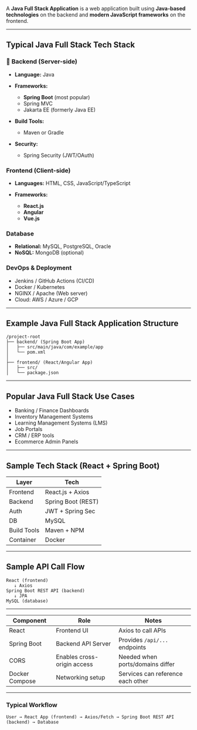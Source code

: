 A **Java Full Stack Application** is a web application built using **Java-based technologies** on the backend and **modern JavaScript frameworks** on the frontend.

---

##  **Typical Java Full Stack Tech Stack**

### 🔧 **Backend (Server-side)**

* **Language:** Java
* **Frameworks:**

  * **Spring Boot** (most popular)
  * Spring MVC
  * Jakarta EE (formerly Java EE)
* **Build Tools:**

  * Maven or Gradle
* **Security:**

  * Spring Security (JWT/OAuth)

### **Frontend (Client-side)**

* **Languages:** HTML, CSS, JavaScript/TypeScript
* **Frameworks:**

  * **React.js**
  * **Angular**
  * **Vue.js**

###  **Database**

* **Relational:** MySQL, PostgreSQL, Oracle
* **NoSQL:** MongoDB (optional)

###  **DevOps & Deployment**

* Jenkins / GitHub Actions (CI/CD)
* Docker / Kubernetes
* NGINX / Apache (Web server)
* Cloud: AWS / Azure / GCP

---

##  **Example Java Full Stack Application Structure**

```
/project-root
├── backend/ (Spring Boot App)
│   ├── src/main/java/com/example/app
│   └── pom.xml
│
├── frontend/ (React/Angular App)
│   ├── src/
│   └── package.json
```

---

##  **Popular Java Full Stack Use Cases**

* Banking / Finance Dashboards
* Inventory Management Systems
* Learning Management Systems (LMS)
* Job Portals
* CRM / ERP tools
* Ecommerce Admin Panels

---

##  Sample Tech Stack (React + Spring Boot)

| Layer       | Tech               |
| ----------- | ------------------ |
| Frontend    | React.js + Axios   |
| Backend     | Spring Boot (REST) |
| Auth        | JWT + Spring Sec   |
| DB          | MySQL              |
| Build Tools | Maven + NPM        |
| Container   | Docker             |

---

##  Sample API Call Flow

```
React (frontend)
   ↓ Axios
Spring Boot REST API (backend)
   ↓ JPA
MySQL (database)
```

---

| Component      | Role                        | Notes                             |
| -------------- | --------------------------- | --------------------------------- |
| React          | Frontend UI                 | Axios to call APIs                |
| Spring Boot    | Backend API Server          | Provides `/api/...` endpoints     |
| CORS           | Enables cross-origin access | Needed when ports/domains differ  |
| Docker Compose | Networking setup            | Services can reference each other |

---
### Typical Workflow
```
User → React App (frontend) → Axios/Fetch → Spring Boot REST API (backend) → Database

```